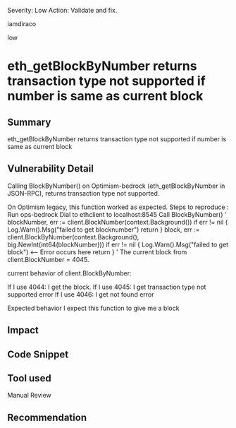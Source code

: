 Severity: Low
Action: Validate and fix.

iamdiraco

low

# eth_getBlockByNumber returns transaction type not supported if number is same as current block

## Summary
eth_getBlockByNumber returns transaction type not supported if number is same as current block
## Vulnerability Detail
Calling BlockByNumber() on Optimism-bedrock (eth_getBlockByNumber in JSON-RPC), returns transaction type not supported.

On Optimism legacy, this function worked as expected.
Steps to reproduce :
Run ops-bedrock
Dial to ethclient to localhost:8545
Call BlockByNumber()
' blockNumber, err := client.BlockNumber(context.Background())
if err != nil {
	Log.Warn().Msg("failed to get blocknumber")
	return
}
block, err := client.BlockByNumber(context.Background(), big.NewInt(int64(blockNumber)))
if err != nil {
	Log.Warn().Msg("failed to get block") <-- Error occurs here
	return
} '
The current block from client.BlockNumber = 4045.

current behavior of client.BlockByNumber:

If I use 4044: I get the block.
If I use 4045: I get transaction type not supported error
If I use 4046: I get not found error

Expected behavior
I expect this function to give me a block

## Impact

## Code Snippet

## Tool used

Manual Review

## Recommendation
